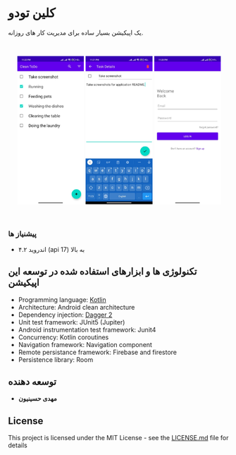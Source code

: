 # کلین تودو

یک اپیکیشن بسیار ساده برای مدیریت کار های روزانه. <br />

</br>

<p float="left" align="middle">
  <img src="https://github.com/mahdi-hosseinnion/Clean-ToDo_List/blob/assets/doc/screenshots/main_page_screenshot.jpg" width="30%" height="25%" />
  <img src="https://github.com/mahdi-hosseinnion/Clean-ToDo_List/blob/assets/doc/screenshots/detail_page_screenshot.jpg" width="30%" height="25%" />
  <img src="https://github.com/mahdi-hosseinnion/Clean-ToDo_List/blob/assets/doc/screenshots/login_page_screenshot.jpg" width="30%" height="25%"/> 
</p>

</br>

### پیشنیاز ها
* اندروید ۴.۲ (api 17) به بالا

## تکنولوژی ها و ابزارهای استفاده شده در توسعه این اپیکیشن
* Programming language: [Kotlin](https://kotlinlang.org/)
* Architecture: Android clean architecture
* Dependency injection: [Dagger 2](https://dagger.dev/)
* Unit test framework: JUnit5 (Jupiter)
* Android instrumentation test framework: Junit4
* Concurrency: Kotlin coroutines
* Navigation framework: Navigation component
* Remote persistance framework: Firebase and firestore
* Persistence library: Room


## توسعه دهنده
* **مهدی حسینیون**


## License

This project is licensed under the MIT License - see the [LICENSE.md](LICENSE.md) file for details



